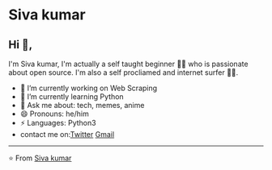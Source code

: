 # Siva kumar  


## Hi 👋, 
I'm Siva kumar, I'm actually a self taught beginner 👨‍💻 who is passionate about open source. I'm also a self procliamed and internet surfer 
🏄‍♂️. 

- 🔭 I’m currently working on Web Scraping
- 🌱 I’m currently learning Python
- 💬 Ask me about: tech, memes, anime
- 😄 Pronouns: he/him
-  ⚡ Languages: Python3
- contact me on:[Twitter](https://twitter.com/tvsivakumar001)   [Gmail](mailto:tvsivakumar001@gmail.com)


---
⭐️ From [Siva kumar](https://github.com/Sivakumar001)